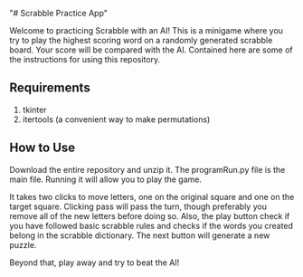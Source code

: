 "# Scrabble Practice App" 

Welcome to practicing Scrabble with an AI! This is a minigame where you try to play the highest scoring word on a randomly generated scrabble board. Your score will be compared with the AI. 
Contained here are some of the instructions for using this repository.

## Requirements

1. tkinter
2. itertools (a convenient way to make permutations)

## How to Use

Download the entire repository and unzip it. The programRun.py file is 
the main file. Running it will allow you to play the game.

It takes two clicks to move letters, one on the original square and one 
on the target square. Clicking pass will pass the turn, though preferably
you remove all of the new letters before doing so. Also, the play button 
check if you have followed basic scrabble rules and checks if the words 
you created belong in the scrabble dictionary. The next button will generate a new puzzle.

Beyond that, play away and try to beat the AI!